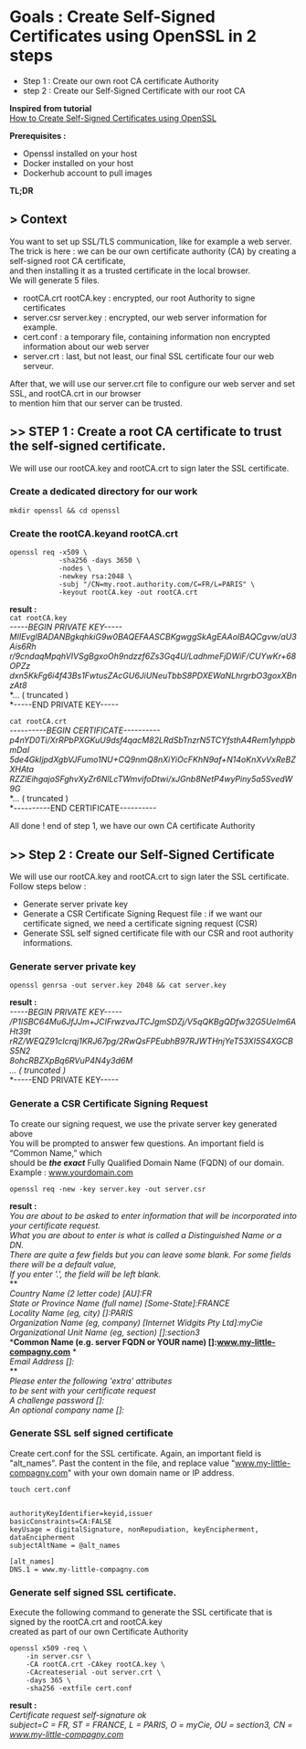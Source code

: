 # Goals : Create Self-Signed Certificates using OpenSSL in 2 steps
- Step 1 : Create our own root CA certificate Authority
- step 2 : Create our Self-Signed Certificate with our root CA

**Inspired from tutorial**  
[How to Create Self-Signed Certificates using OpenSSL ](https://devopscube.com/create-self-signed-certificates-openssl/)  

**Prerequisites :**
- Openssl installed on your host
- Docker installed on your host
- Dockerhub account to pull images
      
**TL;DR**  
## > Context
You want to set up SSL/TLS communication, like for example a web server.  
The trick is here : we can be our own certificate authority (CA) by creating a self-signed root CA certificate,  
and then installing it as a trusted certificate in the local browser.  
We will generate 5 files.
- rootCA.crt  rootCA.key : encrypted, our root Authority to signe certificates  
- server.csr  server.key : encrypted, our web server information for example.   
- cert.conf : a temporary file, containing information non encrypted information about our web server  
- server.crt : last, but not least, our final SSL certificate four our web serveur.  

After that, we will use our server.crt file to configure our web server and set SSL, and rootCA.crt in our browser  
to mention him that our server can be trusted.  

## >> STEP 1 : Create a root CA certificate to trust the self-signed certificate.
We will use our rootCA.key and rootCA.crt to sign later the SSL certificate.  

### Create a dedicated directory for our work
```
mkdir openssl && cd openssl
```

### Create the rootCA.keyand rootCA.crt
```
openssl req -x509 \
            -sha256 -days 3650 \
            -nodes \
            -newkey rsa:2048 \
            -subj "/CN=my.root.authority.com/C=FR/L=PARIS" \
            -keyout rootCA.key -out rootCA.crt 
```
**result :**  
`cat rootCA.key`  
*-----BEGIN PRIVATE KEY-----*  
*MIIEvgIBADANBgkqhkiG9w0BAQEFAASCBKgwggSkAgEAAoIBAQCgvw/aU3Ais6Rh*  
*r/9cndaqMpqhVIVSgBgxoOh9ndzzf6Zs3Gq4U/LadhmeFjDWiF/CUYwKr+68OPZz*  
*dxn5KkFg6i4f43Bs1FwtusZAcGU6JiUNeuTbbS8PDXEWaNLhrgrbO3goxXBnzAt8*  
*... ( truncated )  
*-----END PRIVATE KEY-----  

`cat rootCA.crt`  
*----------BEGIN CERTIFICATE----------*  
*p4nYD0Ti/XrRPbPXGKuU9dsf4qacM82LRdSbTnzrN5TCYfsthA4Rem1yhppbmDaI*  
*5de4GkIjpdXgbVJFumo1NU+CQ9nmQ8nXiYiOcFKhN9af+N14oKnXvVxReBZXHAta*  
*RZZlEihgajoSFghvXyZr6NlLcTWmvifoDtwi/xJGnb8NetP4wyPiny5a5SvedW9G*  
*... ( truncated )  
*----------END CERTIFICATE----------  

All done ! end of step 1, we have our own CA certificate Authority






## >> Step 2 : Create our Self-Signed Certificate
We will use our rootCA.key and rootCA.crt to sign later the SSL certificate.  
Follow steps below :   
- Generate server private key  
- Generate a CSR Certificate Signing Request file : if we want our certificate signed, we need a certificate signing request (CSR)  
- Generate SSL self signed certificate file with our CSR and root authority informations.  

### Generate server private key
```
openssl genrsa -out server.key 2048 && cat server.key  
```
**result :**  
*-----BEGIN PRIVATE KEY-----*  
*/P1ISBC64Mu6JfJJm+JCIFrwzvaJTCJgmSDZj/V5qQKBgQDfw32G5UeIm6AHt39t*  
*rRZ/WEQZ91cIcrqj1KRJ67pg/2RwQsFPEubhB97RJWTHnjYeT53XI5S4XGCBS5N2*  
*8ohcRBZXpBq6RVuP4N4y3d6M*  
*... ( truncated )*  
*-----END PRIVATE KEY-----

### Generate a CSR Certificate Signing Request
To create our signing request, we use the private server key generated above  
You will be prompted to answer few questions. An important field is “Common Name,” which  
should be ***the exact*** Fully Qualified Domain Name (FQDN) of our domain.  
Example : www.yourdomain.com  
```
openssl req -new -key server.key -out server.csr
```
**result :**  
*You are about to be asked to enter information that will be incorporated into your certificate request.*  
*What you are about to enter is what is called a Distinguished Name or a DN.*  
*There are quite a few fields but you can leave some blank. For some fields there will be a default value,*  
*If you enter '.', the field will be left blank.*  
**  
*Country Name (2 letter code) [AU]:FR*  
*State or Province Name (full name) [Some-State]:FRANCE*  
*Locality Name (eg, city) []:PARIS*  
*Organization Name (eg, company) [Internet Widgits Pty Ltd]:myCie*  
*Organizational Unit Name (eg, section) []:section3*  
***Common Name (e.g. server FQDN or YOUR name) []:www.my-little-compagny.com** *  
*Email Address []:*  
**  
*Please enter the following 'extra' attributes*  
*to be sent with your certificate request*  
*A challenge password []:*  
*An optional company name []:*  

### Generate SSL self signed certificate
Create cert.conf for the SSL certificate. 
Again, an important field is "alt_names". Past the content in the file, and replace value "www.my-little-compagny.com" 
with your own domain name or IP address.  
 
`touch cert.conf`  

```

authorityKeyIdentifier=keyid,issuer
basicConstraints=CA:FALSE
keyUsage = digitalSignature, nonRepudiation, keyEncipherment, dataEncipherment
subjectAltName = @alt_names

[alt_names]
DNS.1 = www.my-little-compagny.com

```


### Generate self signed SSL certificate.
Execute the following command to generate the SSL certificate that is signed by the rootCA.crt and rootCA.key  
created as part of our own Certificate Authority  
```
openssl x509 -req \
    -in server.csr \
    -CA rootCA.crt -CAkey rootCA.key \
    -CAcreateserial -out server.crt \
    -days 365 \
    -sha256 -extfile cert.conf
```
**result :**  
*Certificate request self-signature ok*  
*subject=C = FR, ST = FRANCE, L = PARIS, O = myCie, OU = section3, CN = www.my-little-compagny.com*  




















